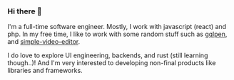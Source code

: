### Hi there 👋

I'm a full-time software engineer. Mostly, I work with javascript (react) and php. In my free time, I like to work with some random stuff such as [gqlpen](https://github.com/azmy60/gqlpen), and [simple-video-editor](https://github.com/azmy60/simple-video-editor).

I do love to explore UI engineering, backends, and rust (still learning though..)! And I'm very interested to developing non-final products like libraries and frameworks.
